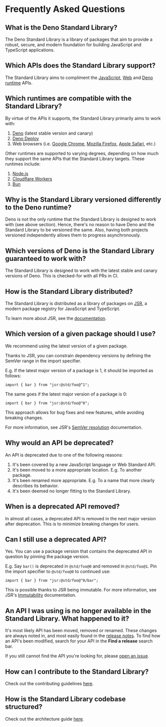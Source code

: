 # Frequently Asked Questions

## What is the Deno Standard Library?

The Deno Standard Library is a library of packages that aim to provide a robust,
secure, and modern foundation for building JavaScript and TypeScript
applications.

## Which APIs does the Standard Library support?

The Standard Library aims to compliment the
[JavaScript](https://developer.mozilla.org/en-US/docs/Web/JavaScript/Reference),
[Web](https://developer.mozilla.org/en-US/docs/Web/API) and
[Deno runtime](https://deno.land/api) APIs.

## Which runtimes are compatible with the Standard Library?

By virtue of the APIs it supports, the Standard Library primarily aims to work
with:

1. [Deno](https://deno.com/) (latest stable version and canary)
1. [Deno Deploy](https://deno.com/deploy)
1. Web browsers (i.e. [Google Chrome](https://www.google.com.au/chrome/),
   [Mozilla Firefox](https://www.mozilla.org/firefox/),
   [Apple Safari](https://www.apple.com/safari/), etc.)

Other runtimes are supported to varying degrees, depending on how much they
support the same APIs that the Standard Library targets. These runtimes include:

1. [Node.js](https://nodejs.org/)
1. [Cloudflare Workers](https://workers.cloudflare.com/)
1. [Bun](https://bun.sh/)

## Why is the Standard Library versioned differently to the Deno runtime?

Deno is not the only runtime that the Standard Library is designed to work with
(see above section). Hence, there's no reason to have Deno and the Standard
Library to be versioned the same. Also, having both projects versioned
independently allows them to progress asynchronously.

## Which versions of Deno is the Standard Library guaranteed to work with?

The Standard Library is designed to work with the latest stable and canary
versions of Deno. This is checked-for with all PRs in CI.

## How is the Standard Library distributed?

The Standard Library is distributed as a library of packages on
[JSR](https://jsr.io/), a modern package registry for JavaScript and TypeScript.

To learn more about JSR, see the [documentation](https://jsr.io/docs).

## Which version of a given package should I use?

We recommend using the latest version of a given package.

Thanks to JSR, you can constrain dependency versions by defining the SemVer
range in the import specifier.

E.g. If the latest major version of a package is 1, it should be imported as
follows:

```ts, ignore
import { bar } from "jsr:@std/foo@^1";
```

The same goes if the latest major version of a package is 0:

```ts, ignore
import { bar } from "jsr:@std/foo@^0";
```

This approach allows for bug fixes and new features, while avoiding breaking
changes.

For more information, see JSR's
[SemVer resolution](https://jsr.io/docs/using-packages#semver-resolution)
documentation.

## Why would an API be deprecated?

An API is deprecated due to one of the following reasons:

1. It's been covered by a new JavaScript language or Web Standard API.
1. It's been moved to a more appropriate location. E.g. To another package.
1. It's been renamed more appropriate. E.g. To a name that more clearly
   describes its behavior.
1. It's been deemed no longer fitting to the Standard Library.

## When is a deprecated API removed?

In almost all cases, a deprecated API is removed in the next major version after
deprecation. This is to minimize breaking changes for users.

## Can I still use a deprecated API?

Yes. You can use a package version that contains the deprecated API in question
by pinning the package version.

E.g. Say `bar()` is deprecated in `@std/foo@0` and removed in `@std/foo@1`. Pin
the import specifier to `@std/foo@0` to continued use:

```ts, ignore
import { bar } from "jsr:@std/foo@^0/bar";
```

This is possible thanks to JSR being immutable. For more information, see JSR's
[Immutability](https://jsr.io/docs/immutability) documentation.

## An API I was using is no longer available in the Standard Library. What happened to it?

It's most likely API has been moved, removed or renamed. These changes are
always noted in, and most easily found in the
[release notes](https://github.com/denoland/std/releases). To find how an API's
been modified, search for your API in the **Find a release** search bar.

If you still cannot find the API you're looking for, please
[open an issue](https://github.com/denoland/std/issues/new?assignees=&labels=bug%2C+needs+triage&projects=&template=bug_report.md&title=).

## How can I contribute to the Standard Library?

Check out the contributing guidelines [here](CONTRIBUTING.md).

## How is the Standard Library codebase structured?

Check out the architecture guide [here](ARCHITECTURE.md).
